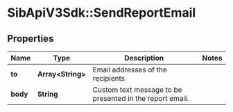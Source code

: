 # SibApiV3Sdk::SendReportEmail

## Properties
Name | Type | Description | Notes
------------ | ------------- | ------------- | -------------
**to** | **Array&lt;String&gt;** | Email addresses of the recipients | 
**body** | **String** | Custom text message to be presented in the report email. | 


